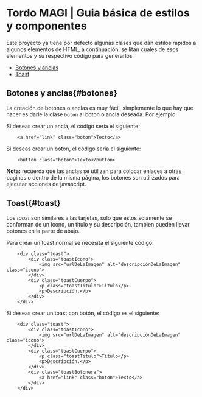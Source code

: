 # Tordo MAGI | Guia básica de estilos y componentes

Este proyecto ya tiene por defecto algunas clases que dan estilos rápidos a algunos elementos de HTML, a continuación, se litan cuales de esos elementos y su respectivo código para generarlos.

 - [Botones y anclas](#botones)
 - [Toast](#toast)

## Botones y anclas{#botones}
La creación de botones o anclas es muy fácil, simplemente lo que hay que hacer es darle la clase `boton` al boton o ancla deseada. Por ejemplo:

Si deseas crear un ancla, el código sería el siguiente:
```
    <a href="link" class="boton">Texto</a>
```
Si deseas crear un boton, el código sería el siguiente:
```
    <button class="boton">Texto</button>
```

**Nota:** recuerda que las anclas se utilizan para colocar enlaces a otras paginas o dentro de la misma página, los botones son utilizados para ejecutar acciones de javascript.

## Toast{#toast}
Los *toast* son similares a las tarjetas, solo que estos solamente se conforman de un icono, un titulo y su descripción, tambien pueden llevar botones en la parte de abajo.

Para crear un toast normal se necesita el siguiente código:
```
    <div class="toast">
        <div class="toastIcono">
            <img src="urlDeLaImagen" alt="descripciónDeLaImagen" class="icono">
        </div>
        <div class="toastCuerpo">
            <p class="toastTitulo">Titulo</p>
            <p>Descripción.</p>
        </div>
    </div>
```

Si deseas crear un toast con botón, el código es el siguiente:
```
    <div class="toast">
        <div class="toastIcono">
            <img src="urlDeLaImagen" alt="descripciónDeLaImagen" class="icono">
        </div>
        <div class="toastCuerpo">
            <p class="toastTitulo">Titulo</p>
            <p>Descripción.</p>
        </div>
        <div class="toastBotonera">
            <a href="link" class="boton">Texto</a>
        </div>
    </div>
```